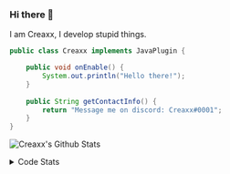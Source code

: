 ### Hi there 👋

I am Creaxx, I develop stupid things. 

```java
public class Creaxx implements JavaPlugin {

    public void onEnable() {
        System.out.println("Hello there!");
    }
    
    public String getContactInfo() {
        return "Message me on discord: Creaxx#0001";
    }
}
```

![Creaxx's Github Stats](https://github-readme-stats.vercel.app/api?username=CreaxxOG&show_icons=true&theme=dark&count_private=true)

<details>
  <summary>Code Stats</summary>

<!--START_SECTION:waka-->
![Code Time](http://img.shields.io/badge/Code%20Time-1%2C151%20hrs%2020%20mins-blue)

![Lines of code](https://img.shields.io/badge/From%20Hello%20World%20I%27ve%20Written-526.2%20thousand%20lines%20of%20code-blue)

**🐱 My GitHub Data** 

> 📦 66.3 kB Used in GitHub's Storage 
 > 
> 🏆 963 Contributions in the Year 2023
 > 
> 🚫 Not Opted to Hire
 > 
> 📜 4 Public Repositories 
 > 
> 🔑 2 Private Repositories 
 > 
**I'm an Early 🐤** 

```text
🌞 Morning                276 commits         ██░░░░░░░░░░░░░░░░░░░░░░░   07.59 % 
🌆 Daytime                1579 commits        ███████████░░░░░░░░░░░░░░   43.43 % 
🌃 Evening                1726 commits        ████████████░░░░░░░░░░░░░   47.47 % 
🌙 Night                  55 commits          ░░░░░░░░░░░░░░░░░░░░░░░░░   01.51 % 
```
📅 **I'm Most Productive on Saturday** 

```text
Monday                   419 commits         ███░░░░░░░░░░░░░░░░░░░░░░   11.52 % 
Tuesday                  469 commits         ███░░░░░░░░░░░░░░░░░░░░░░   12.90 % 
Wednesday                503 commits         ███░░░░░░░░░░░░░░░░░░░░░░   13.83 % 
Thursday                 581 commits         ████░░░░░░░░░░░░░░░░░░░░░   15.98 % 
Friday                   339 commits         ██░░░░░░░░░░░░░░░░░░░░░░░   09.32 % 
Saturday                 681 commits         █████░░░░░░░░░░░░░░░░░░░░   18.73 % 
Sunday                   644 commits         ████░░░░░░░░░░░░░░░░░░░░░   17.71 % 
```


📊 **This Week I Spent My Time On** 

```text
💬 Programming Languages: 
Java                     4 hrs 48 mins       ████████████████████████░   95.81 % 
XML                      6 mins              █░░░░░░░░░░░░░░░░░░░░░░░░   02.11 % 
YAML                     5 mins              ░░░░░░░░░░░░░░░░░░░░░░░░░   01.89 % 
Markdown                 0 secs              ░░░░░░░░░░░░░░░░░░░░░░░░░   00.18 % 
Properties               0 secs              ░░░░░░░░░░░░░░░░░░░░░░░░░   00.02 % 

🔥 Editors: 
IntelliJ                 5 hrs 1 min         █████████████████████████   100.00 % 
```

**I Mostly Code in Java** 

```text
Java                     51 repos            █████████████████████░░░░   82.26 % 
Kotlin                   8 repos             ███░░░░░░░░░░░░░░░░░░░░░░   12.90 % 
TypeScript               2 repos             █░░░░░░░░░░░░░░░░░░░░░░░░   03.23 % 
EJS                      1 repo              ░░░░░░░░░░░░░░░░░░░░░░░░░   01.61 % 
```




 Last Updated on 26/03/2023 18:22:20 UTC
<!--END_SECTION:waka-->
</details>

